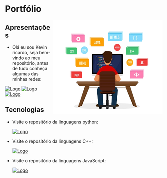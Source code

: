 # Portfólio

<img align="right" width="350" height="300" src="imgs/img_principal.png">

## Apresentações
    
  - Olá eu sou Kevin ricardo, seja bem-vindo ao meu repositório, antes de tudo conheça algumas das minhas redes:

  [![Logo](https://img.shields.io/badge/Gmail-D14836?style=for-the-badge&logo=gmail&logoColor=white)](mailto:kevinniza16@gmail.com)
  [![Logo](https://img.shields.io/badge/Instagram-E4405F?style=for-the-badge&logo=instagram&logoColor=white)](https://www.instagram.com/pvd.kevinho18)
  [![Logo](https://img.shields.io/badge/GitHub-100000?style=for-the-badge&logo=github&logoColor=white)](https://github.com/M4y-D4y-23h/Linguagens/tree/main)

## Tecnologias
  
- Visite o repositório da linguagens python:

  [![Logo](https://img.shields.io/badge/Python-3776AB?style=for-the-badge&logo=python&logoColor=white)](https://github.com/M4y-D4y-23h/Linguagens/tree/main/Python)
  
- Visite o repositório da linguagens C++:

  [![Logo](https://img.shields.io/badge/C%2B%2B-00599C?style=for-the-badge&logo=c%2B%2B&logoColor=white)](https://github.com/M4y-D4y-23h/Linguagens/tree/main/JavaScript)
  
- Visite o repositório da linguagens JavaScript:

  [![Logo](https://img.shields.io/badge/JavaScript-F7DF1E?style=for-the-badge&logo=javascript&logoColor=black)](https://github.com/M4y-D4y-23h/Linguagens/tree/main/C%2B%2B)
